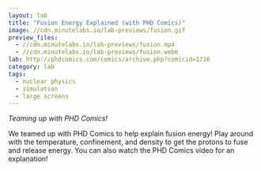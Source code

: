 ```yaml
---
layout: lab
title: "Fusion Energy Explained (with PHD Comics)"
image: //cdn.minutelabs.io/lab-previews/fusion.gif
preview_files:
  - //cdn.minutelabs.io/lab-previews/fusion.mp4
  - //cdn.minutelabs.io/lab-previews/fusion.webm
lab: http://phdcomics.com/comics/archive.php?comicid=1716
category: lab
tags:
  - nuclear physics
  - simulation
  - large screens
---
```


*Teaming up with PHD Comics!*

We teamed up with PHD Comics to help explain fusion energy! Play around with the temperature, confinement, and density to get the protons to fuse and release energy. You can also watch the PHD Comics video for an explanation!
